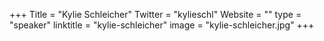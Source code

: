 +++
Title = "Kylie Schleicher"
Twitter = "kylieschl"
Website = ""
type = "speaker"
linktitle = "kylie-schleicher"
image = "kylie-schleicher.jpg"
+++
